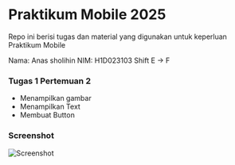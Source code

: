 # Praktikum Mobile 2025

Repo ini berisi tugas dan material yang digunakan untuk keperluan Praktikum Mobile

Nama: Anas sholihin
NIM: H1D023103
Shift E -> F

### Tugas 1 Pertemuan 2

- Menampilkan gambar
- Menampilkan Text
- Membuat Button

### Screenshot

![Screenshot](https://github.com/anasshin/praktikum-mobile103/blob/main/screenshot/Tugas%201.png)
